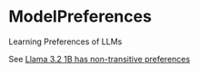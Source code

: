 # ModelPreferences
Learning Preferences of LLMs


See [Llama 3.2 1B has non-transitive preferences](https://docs.google.com/presentation/d/1O2fHv2L-v-P2X0cmvhNtHM9iPdirN0MjOuCesyFB-As)